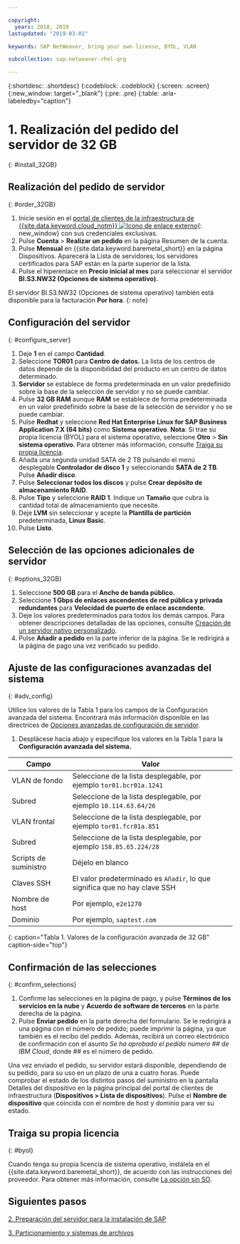 ```yaml
---

copyright:
  years: 2018, 2019
lastupdated: "2019-03-01"

keywords: SAP NetWeaver, bring your own license, BYOL, VLAN

subcollection: sap-netweaver-rhel-qrg

---
```


{:shortdesc: .shortdesc}
{:codeblock: .codeblock}
{:screen: .screen}
{:new_window: target="_blank"}
{:pre: .pre}
{:table: .aria-labeledby="caption"}

# 1. Realización del pedido del servidor de 32 GB
{: #install_32GB}

## Realización del pedido de servidor
{: #order_32GB}

1. Inicie sesión en el [portal de clientes de la infraestructura de {{site.data.keyword.cloud_notm}} ![Icono de enlace externo](../../icons/launch-glyph.svg "Icono de enlace externo")](https://control.softlayer.com){: new_window} con sus credenciales exclusivas.
2. Pulse **Cuenta** > **Realizar un pedido** en la página Resumen de la cuenta.
3. Pulse **Mensual** en {{site.data.keyword.baremetal_short}} en la página Dispositivos. Aparecerá la Lista de servidores; los servidores certificados para SAP están en la parte superior de la lista.
4. Pulse el hiperenlace en **Precio inicial al mes** para seleccionar el servidor **BI.S3.NW32 (Opciones de sistema operativo).**

El servidor BI.S3.NW32 (Opciones de sistema operativo) también está disponible para la facturación **Por hora**.
{: note}

## Configuración del servidor
{: #configure_server}

1. Deje **1** en el campo **Cantidad**.
2. Seleccione **TOR01** para **Centro de datos.** La lista de los centros de datos depende de la disponibilidad del producto en un centro de datos determinado.
3. **Servidor** se establece de forma predeterminada en un valor predefinido sobre la base de la selección de servidor y no se puede cambiar.
4. Pulse **32 GB RAM** aunque **RAM** se establece de forma predeterminada en un valor predefinido sobre la base de la selección de servidor y no se puede cambiar.
5. Pulse **Redhat** y seleccione **Red Hat Enterprise Linux for SAP Business Application 7.X (64 bits)** como **Sistema operativo**. **Nota**: Si trae su propia licencia (BYOL) para el sistema operativo, seleccione **Otro** > **Sin sistema operativo**. Para obtener más información, consulte [Traiga su propia licencia](#byol).
6. Añada una segunda unidad SATA de 2 TB pulsando el menú desplegable **Controlador de disco 1** y seleccionando **SATA de 2 TB**. Pulse **Añadir disco**.
7. Pulse **Seleccionar todos los discos** y pulse **Crear depósito de almacenamiento RAID**.
8. Pulse **Tipo** y seleccione **RAID 1**. Indique un **Tamaño** que cubra la cantidad total de almacenamiento que necesite.
9. Deje **LVM** sin seleccionar y acepte la **Plantilla de partición** predeterminada, **Linux Basic**.
10. Pulse **Listo**.

## Selección de las opciones adicionales de servidor
{: #options_32GB}

1. Seleccione **500 GB** para el **Ancho de banda público.**
2.	Seleccione **1 Gbps de enlaces ascendentes de red pública y privada redundantes** para **Velocidad de puerto de enlace ascendente.**
3. Deje los valores predeterminados para todos los demás campos. Para obtener descripciones detalladas de las opciones, consulte [Creación de un servidor nativo personalizado](/docs/bare-metal?topic=bare-metal-ordering-baremetal-server#addl-server-options).
4.	Pulse **Añadir a pedido** en la parte inferior de la página. Se le redirigirá a la página de pago una vez verificado su pedido.

## Ajuste de las configuraciones avanzadas del sistema
{: #adv_config}

Utilice los valores de la Tabla 1 para los campos de la Configuración avanzada del sistema. Encontrará más información disponible en las directrices de [Opciones avanzadas de configuración de servidor](/docs/bare-metal?topic=bare-metal-ordering-baremetal-server#adv-system-config).

1. Desplácese hacia abajo y especifique los valores en la Tabla 1 para la **Configuración avanzada del sistema.**

|              Campo               |      Valor                                                           |
| -------------------------------- | -------------------------------------------------------------------- |
|VLAN de fondo                      | Seleccione de la lista desplegable, por ejemplo `tor01.bcr01a.1241`     |
|Subred                            | Seleccione de la lista desplegable, por ejemplo `10.114.63.64/26`       |
|VLAN frontal                     | Seleccione de la lista desplegable, por ejemplo `tor01.fcr01a.851`      |
|Subred                            | Seleccione de la lista desplegable, por ejemplo `158.85.65.224/28`      |
|Scripts de suministro                 | Déjelo en blanco                                                          |
|Claves SSH                          | El valor predeterminado es `Añadir`, lo que significa que no hay clave SSH                            |
|Nombre de host                          | Por ejemplo, `e2e1270`                                               |
|Dominio                            | Por ejemplo, `saptest.com`                                           |
{: caption="Tabla 1. Valores de la configuración avanzada de 32 GB" caption-side="top"}  

## Confirmación de las selecciones
{: #confirm_selections}

1. Confirme las selecciones en la página de pago, y pulse **Términos de los servicios en la nube** y **Acuerdo de software de terceros** en la parte derecha de la página.
2. Pulse **Enviar pedido** en la parte derecha del formulario. Se le redirigirá a una página con el número de pedido; puede imprimir la página, ya que también es el recibo del pedido. Además, recibirá un correo electrónico de confirmación con el asunto *Se ha aprobado el pedido número ## de IBM Cloud*, donde ## es el número de pedido.

Una vez enviado el pedido, su servidor estará disponible, dependiendo de su pedido, para su uso en un plazo de una a cuatro horas. Puede comprobar el estado de los distintos pasos del suministro en la pantalla Detalles del dispositivo en la página principal del portal de clientes de infraestructura (**Dispositivos > Lista de dispositivos**). Pulse el **Nombre de dispositivo** que coincida con el nombre de host y dominio para ver su estado.

## Traiga su propia licencia
{: #byol}

Cuando tenga su propia licencia de sistema operativo, instálela en el {{site.data.keyword.baremetal_short}}, de acuerdo con las instrucciones del proveedor. Para obtener más información, consulte [La opción sin SO](/docs/bare-metal?topic=bare-metal-bm-no-os#bm-no-os).

## Siguientes pasos

  [2. Preparación del servidor para la instalación de SAP](/docs/infrastructure/sap-netweaver-rhel-qrg?topic=sap-netweaver-rhel-qrg-prepare_32GB)

  [3. Particionamiento y sistemas de archivos](/docs/infrastructure/sap-netweaver-rhel-qrg?topic=sap-netweaver-rhel-qrg-partition_32GB)

